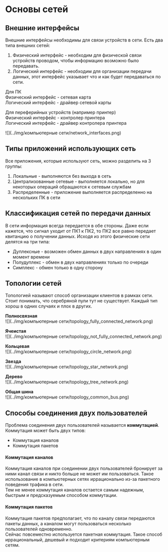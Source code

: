# Основы сетей

## Внешние интерфейсы
Внешние интерфейсы необходимы для связи устройств в сети. Есть два типа внешних сетей:  
1) Физический интерфейс - необходим для физической связи устройств проводом, чтобы информацию возможно было передавать.
2) Логический интерфейс - необходим для организации передачи данных, этот интерфейс указывает что и как будет передаваться по сети.

Для ПК  
Физический интерфейс - сетевая карта  
Логический интерфейс - драйвер сетевой карты

Для переферийных устройств (например принтер)  
Физический интерфейс - контролер принтера  
Логический интерфейс - драйвер контролера принтера

![](../img/компьютерные сети/network_interfaces.png)

## Типы приложений использующих сеть
Все приложения, которые используют сеть, можно разделить на 3 группы:
1) Локальные - выполняются без выхода в сеть
2) Централизованные сетевые - выполняется локально, но для некоторых операций обращаются к сетевым службам
3) Распределенные - приложение выполняется распределенно на нескольких ПК в сети

## Классификация сетей по передачи данных
В сети информация всегда передается в обе стороны. Даже если кажется, что сигнал уходит от ПК1 к ПК2, то ПК2 все
равно передает квитанцию о получении данных. Исходя из этого физические сети делятся на три типа:
- Дуплексные - возможен обмен данных в двух направлениях в один момент времени
- Полудуплекс - обмен в двух направлениях только по очереди
- Симплекс - обмен только в одну сторону

## Топологии сетей
Топологией называют способ организации клиентов в рамках сети. Стоит понимать, что серебряной пули тут не существует. 
Каждый тип хорош в одних случаях и плох в других.

<!---
Распиши каждую топологию
-->

**Полносвязная**  
![](../img/компьютерные сети/topology_fully_connected_network.png)

**Ячеистая**  
![](../img/компьютерные сети/topology_not_fully_connected_network.png)

**Кольцевая**  
![](../img/компьютерные сети/topology_circle_network.png)

**Звезда**  
![](../img/компьютерные сети/topology_star_network.png)

**Дерево**  
![](../img/компьютерные сети/topology_tree_network.png)

**Общая шина**  
![](../img/компьютерные сети/topology_common_bus.png)

## Способы соединения двух пользователей
Проблема соединения двух пользователей называется **коммутацией**.  
Коммутация может быть двух типов:
- Коммутация каналов
- Коммутация пакетов

#### Коммутация каналов
Коммутация каналов при соединении двух пользователей бронирует за ними канал связи и никто
больше не может им пользоваться. Такое использование в компьютерных сетях иррационально из-за
пакетного поведения трафика в сети.  
Тем не менее коммутация каналов остается самым надежным, быстрым и предсказуемым способом коммутации.

#### Коммутация пакетов
Коммутация пакетов предполагает, что по каналу связи передаются пакеты данных, а каналом могут пользоваться несколько
пользователей одновременно.  
Сейчас повсеместно используется пакетная коммутация. Такое способ иррациональный, дешевый и подходит
критериям компьютерным сетям.